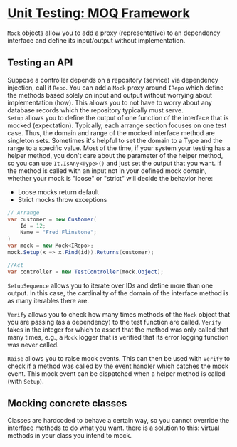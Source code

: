 # [Unit Testing: MOQ Framework](https://www.youtube.com/watch?v=dZ2Psa_Bn2Q)

`Mock` objects allow you to add a proxy (representative)  to an dependency interface and define its input/output without implementation.

## Testing an API
Suppose a controller depends on a repository (service) via dependency injection, call it `Repo`. You can add a `Mock` proxy around `IRepo` which define the methods based solely on input and output without worrying about implementation (how).
This allows you to not have to worry about any database records which the repository typically must serve.  
`Setup` allows you to define the output of one function of the interface that is mocked (expectation). Typically, each arrange section focuses on one test case. Thus, the domain and range of the mocked interface method are singleton sets. Sometimes it's helpful to set the domain to a Type and the range to a specific value. Most of the time, if your system your testing has a helper method, you don't care about the parameter of the helper method, so you can use `It.IsAny<Type>()` and just set the output that you want. If the method is called with an input not in your defined mock domain, whether your mock is "loose" or "strict" will decide the behavior here:

- Loose mocks return default
- Strict mocks throw exceptions

```C#
// Arrange
var customer = new Customer(
    Id = 12;
    Name = "Fred Flinstone";
)
var mock = new Mock<IRepo>;
mock.Setup(x => x.Find(id)).Returns(customer);

//Act
var controller = new TestController(mock.Object);
```

`SetupSequence` allows you to iterate over IDs and define more than one output. In this case, the cardinality of the domain of the interface method is as many iterables there are.

`Verify` allows you to check how many times methods of the `Mock` object that you are passing (as a dependency) to the test function are called. `Verify` takes in the integer for which to assert that the method was only called that many times, e.g., a `Mock` logger that is verified that its error logging function was never called.

`Raise` allows you to raise mock events. This can then be used with `Verify` to check if a method was called by the event handler which catches the mock event. This mock event can be dispatched when a helper method is called (with `Setup`).

## Mocking concrete classes

Classes are hardcoded to behave a certain way, so you cannot override the interface methods to do what you want. there is a solution to this: virtual methods in your class you intend to mock.